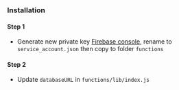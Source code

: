 ### Installation

#### Step 1
- Generate new private key [Firebase console](https://console.firebase.google.com), rename to ``service_account.json`` then copy to folder ``functions``

#### Step 2
- Update ``databaseURL`` in ``functions/lib/index.js``
